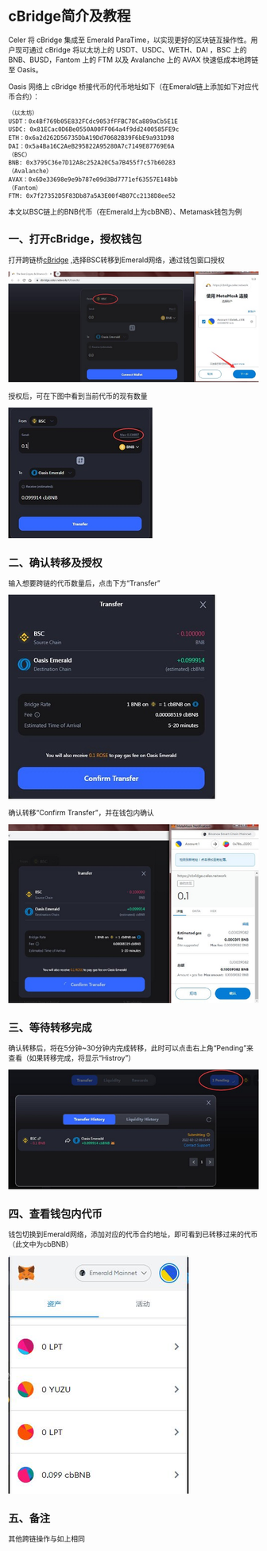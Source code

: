 # cBridge简介及教程

Celer 将 cBridge 集成至 Emerald ParaTime，以实现更好的区块链互操作性。用户现可通过 cBridge 将以太坊上的 USDT、USDC、WETH、DAI ，BSC 上的 BNB、BUSD，Fantom 上的 FTM 以及 Avalanche 上的 AVAX 快速低成本地跨链至 Oasis。

Oasis 网络上 cBridge 桥接代币的代币地址如下（在Emerald链上添加如下对应代币合约）：


```
（以太坊）
USDT：0x4Bf769b05E832FCdc9053fFFBC78Ca889aCb5E1E
USDC: 0x81ECac0D6Be0550A00FF064a4f9dd2400585FE9c
ETH：0x6a2d262D56735DbA19Dd70682B39F6bE9a931D98
DAI：0x5a4Ba16C2AeB295822A95280A7c7149E87769E6A
（BSC）  
BNB: 0x3795C36e7D12A8c252A20C5a7B455f7c57b60283
（Avalanche）
AVAX：0x6De33698e9e9b787e09d3Bd7771ef63557E148bb
（Fantom）
FTM: 0x7f27352D5F83Db87a5A3E00f4B07Cc2138D8ee52
```

本文以BSC链上的BNB代币（在Emerald上为cbBNB）、Metamask钱包为例

## 一、打开cBridge，授权钱包

打开跨链桥[cBridge](https://cbridge.celer.network/#/transfer) ,选择BSC转移到Emerald网络，通过钱包窗口授权

![img](./cBridgetransfer1.jpg)

授权后，可在下图中看到当前代币的现有数量

![img](./cBridgetransfer2.jpg)


## 二、确认转移及授权

输入想要跨链的代币数量后，点击下方“Transfer”


![img](./cBridgetransfer3.jpg)

确认转移“Confirm Transfer”，并在钱包内确认

![img](./cBridgetransfer4.jpg)

## 三、等待转移完成

确认转移后，将在5分钟~30分钟内完成转移，此时可以点击右上角“Pending”来查看（如果转移完成，将显示“Histroy”）

![img](./cBridgetransfer5.jpg)

## 四、查看钱包内代币

钱包切换到Emerald网络，添加对应的代币合约地址，即可看到已转移过来的代币（此文中为cbBNB）

![img](./cBridgetransfer6.jpg)

## 五、备注

其他跨链操作与如上相同












